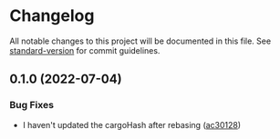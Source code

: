 # Changelog

All notable changes to this project will be documented in this file. See [standard-version](https://github.com/conventional-changelog/standard-version) for commit guidelines.

## 0.1.0 (2022-07-04)


### Bug Fixes

* I haven't updated the cargoHash after rebasing ([ac30128](http://git.novadiscovery.net:4224/world/novops/commit/ac30128e30147881fc694daa1ea10bfa33cbeab1))

